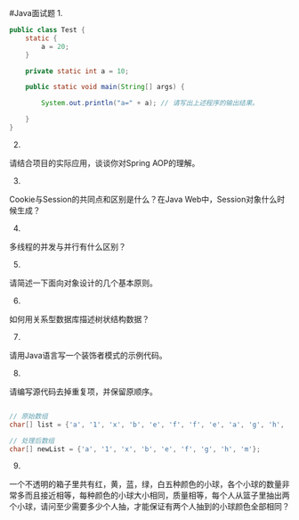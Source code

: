 #Java面试题
1.

``` java
public class Test {
    static {
        a = 20;
    }

    private static int a = 10;

    public static void main(String[] args) {

        System.out.println("a=" + a); // 请写出上述程序的输出结果。

    }
}

```
2.
请结合项目的实际应用，谈谈你对Spring AOP的理解。

3.
Cookie与Session的共同点和区别是什么？在Java Web中，Session对象什么时候生成？

4.
多线程的并发与并行有什么区别？

5.
请简述一下面向对象设计的几个基本原则。

6.
如何用关系型数据库描述树状结构数据？

7.
请用Java语言写一个装饰者模式的示例代码。




8.
请编写源代码去掉重复项，并保留原顺序。

```java

// 原始数组
char[] list = {'a', '1', 'x', 'b', 'e', 'f', 'f', 'e', 'a', 'g', 'h', 'b', 'm'};

// 处理后数组
char[] newList = {'a', '1', 'x', 'b', 'e', 'f', 'g', 'h', 'm'};

```
9.
一个不透明的箱子里共有红，黄，蓝，绿，白五种颜色的小球，各个小球的数量非常多而且接近相等，每种颜色的小球大小相同，质量相等，每个人从篮子里抽出两个小球，请问至少需要多少个人抽，才能保证有两个人抽到的小球颜色全部相同？

